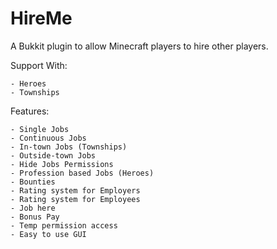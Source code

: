 HireMe
======

A Bukkit plugin to allow Minecraft players to hire other players.

Support With:

    - Heroes
    - Townships

Features:

    - Single Jobs
    - Continuous Jobs
    - In-town Jobs (Townships)
    - Outside-town Jobs
    - Hide Jobs Permissions
    - Profession based Jobs (Heroes)
    - Bounties
    - Rating system for Employers
    - Rating system for Employees
    - Job here
    - Bonus Pay
    - Temp permission access
    - Easy to use GUI
